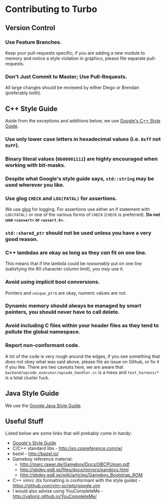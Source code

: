 # Contributing to Turbo

## Version Control

### Use Feature Branches.

Keep your pull-requests specific; if you are adding a new module to memory and
notice a style violation in graphics, please file separate pull-requests.

### Don't Just Commit to Master; Use Pull-Requests.

All large changes should be reviewed by either Diego or Brendan (preferably
both).

## C++ Style Guide

Aside from the exceptions and additions below, we use
[Google's C++ Style Guide](https://google.github.io/styleguide/cppguide.html).

### Use only lower case letters in hexadecimal values (i.e. `0xff` not `0xFF`).

### Binary literal values (`0b00001111`) are highly encouraged when working with bit-masks.

### Despite what Google's style guide says, `std::string` may be used wherever you like.

### Use glog `CHECK` and `LOG(FATAL)` for assertions.

We use [glog](https://google-glog.googlecode.com/svn/trunk/doc/glog.html)
for logging. For assertions use either an if statement with `LOG(FATAL)` or
one of the various forms of `CHECK` (`CHECK` is preferred). **Do not use
`<cassert>` or `<assert.h>`.**

### `std::shared_ptr` should not be used unless you have a very good reason.

### C++ lambdas are okay as long as they *can* fit on one line.

This means that if the lambda could be *reasonably* put on one line (satisfying
the 80 character column limit), you *may* use it.

### Avoid using implicit bool conversions.

Pointers and `unique_ptr`s are okay, numeric values are not.

### Dynamic memory should always be managed by smart pointers, you should never have to call delete.

### Avoid including C files within your header files as they tend to pollute the global namespace.

### Report non-conformant code.

A lot of the code is very rough around the edges, if you see something that does
not obey what was said above, please file an issue on Github, or fix it if you
like. There are two caveats here, we are aware that
`backend/opcode_executor/opcode_handler.cc` is a mess and `test_harness/*` is a
total cluster fuck.

## Java Style Guide

We use the [Google Java Style Guide](https://google.github.io/styleguide/javaguide.html).

## Useful Stuff

Listed below are some links that will probably come in handy:

 - [Google's Style Guide](https://google.github.io/styleguide/cppguide.html)
 - C/C++ standard libs - http://en.cppreference.com/w/
 - bazel - http://bazel.io/
 - Gameboy reference material:
   * http://marc.rawer.de/Gameboy/Docs/GBCPUman.pdf
   * http://gbdev.gg8.se/files/docs/mirrors/pandocs.html
   * http://gbdev.gg8.se/wiki/articles/Gameboy_Bootstrap_ROM
 - C++ vimrc (its formatting is conformant with the style guide) - https://github.com/vim-scripts/google.vim
 - I would also advise using YouCompleteMe - http://valloric.github.io/YouCompleteMe/
